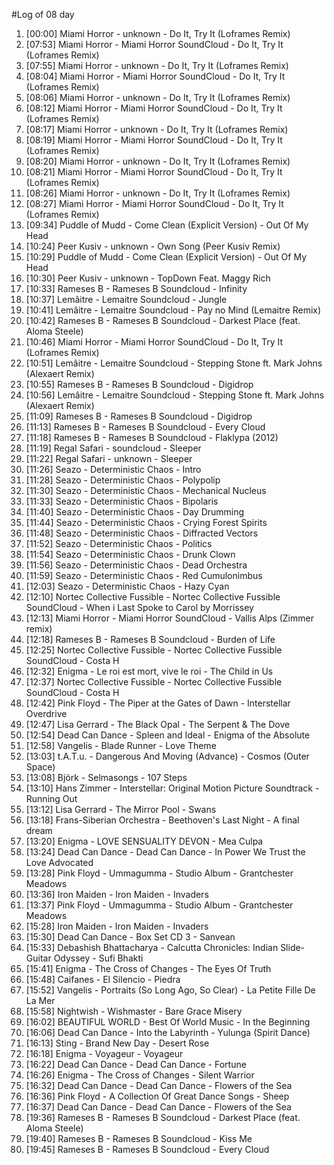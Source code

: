 #Log of 08 day

1. [00:00] Miami Horror - unknown - Do It, Try It (Loframes Remix)
1. [07:53] Miami Horror - Miami Horror SoundCloud - Do It, Try It (Loframes Remix)
1. [07:55] Miami Horror - unknown - Do It, Try It (Loframes Remix)
1. [08:04] Miami Horror - Miami Horror SoundCloud - Do It, Try It (Loframes Remix)
1. [08:06] Miami Horror - unknown - Do It, Try It (Loframes Remix)
1. [08:12] Miami Horror - Miami Horror SoundCloud - Do It, Try It (Loframes Remix)
1. [08:17] Miami Horror - unknown - Do It, Try It (Loframes Remix)
1. [08:19] Miami Horror - Miami Horror SoundCloud - Do It, Try It (Loframes Remix)
1. [08:20] Miami Horror - unknown - Do It, Try It (Loframes Remix)
1. [08:21] Miami Horror - Miami Horror SoundCloud - Do It, Try It (Loframes Remix)
1. [08:26] Miami Horror - unknown - Do It, Try It (Loframes Remix)
1. [08:27] Miami Horror - Miami Horror SoundCloud - Do It, Try It (Loframes Remix)
1. [09:34] Puddle of Mudd - Come Clean (Explicit Version) - Out Of My Head
1. [10:24] Peer Kusiv - unknown - Own Song (Peer Kusiv Remix)
1. [10:29] Puddle of Mudd - Come Clean (Explicit Version) - Out Of My Head
1. [10:30] Peer Kusiv - unknown - TopDown Feat. Maggy Rich
1. [10:33] Rameses B - Rameses B Soundcloud - Infinity
1. [10:37] Lemâitre - Lemaitre Soundcloud - Jungle
1. [10:41] Lemâitre - Lemaitre Soundcloud - Pay no Mind (Lemaitre Remix)
1. [10:42] Rameses B - Rameses B Soundcloud - Darkest Place (feat. Aloma Steele)
1. [10:46] Miami Horror - Miami Horror SoundCloud - Do It, Try It (Loframes Remix)
1. [10:51] Lemâitre - Lemaitre Soundcloud - Stepping Stone ft. Mark Johns (Alexaert Remix)
1. [10:55] Rameses B - Rameses B Soundcloud - Digidrop
1. [10:56] Lemâitre - Lemaitre Soundcloud - Stepping Stone ft. Mark Johns (Alexaert Remix)
1. [11:09] Rameses B - Rameses B Soundcloud - Digidrop
1. [11:13] Rameses B - Rameses B Soundcloud - Every Cloud
1. [11:18] Rameses B - Rameses B Soundcloud - Flaklypa (2012)
1. [11:19] Regal Safari - soundcloud - Sleeper
1. [11:22] Regal Safari - unknown - Sleeper
1. [11:26] Seazo - Deterministic Chaos - Intro
1. [11:28] Seazo - Deterministic Chaos - Polypolip
1. [11:30] Seazo - Deterministic Chaos - Mechanical Nucleus
1. [11:33] Seazo - Deterministic Chaos - Bipolaris
1. [11:40] Seazo - Deterministic Chaos - Day Drumming
1. [11:44] Seazo - Deterministic Chaos - Crying Forest Spirits
1. [11:48] Seazo - Deterministic Chaos - Diffracted Vectors
1. [11:52] Seazo - Deterministic Chaos - Politics
1. [11:54] Seazo - Deterministic Chaos - Drunk Clown
1. [11:56] Seazo - Deterministic Chaos - Dead Orchestra
1. [11:59] Seazo - Deterministic Chaos - Red Cumulonimbus
1. [12:03] Seazo - Deterministic Chaos - Hazy Cyan
1. [12:10] Nortec Collective Fussible - Nortec Collective Fussible SoundCloud - When i Last Spoke to Carol by Morrissey
1. [12:13] Miami Horror - Miami Horror SoundCloud - Vallis Alps (Zimmer remix)
1. [12:18] Rameses B - Rameses B Soundcloud - Burden of Life
1. [12:25] Nortec Collective Fussible - Nortec Collective Fussible SoundCloud - Costa H
1. [12:32] Enigma - Le roi est mort, vive le roi - The Child in Us
1. [12:37] Nortec Collective Fussible - Nortec Collective Fussible SoundCloud - Costa H
1. [12:42] Pink Floyd - The Piper at the Gates of Dawn - Interstellar Overdrive
1. [12:47] Lisa Gerrard - The Black Opal - The Serpent & The Dove
1. [12:54] Dead Can Dance - Spleen and Ideal - Enigma of the Absolute
1. [12:58] Vangelis - Blade Runner - Love Theme
1. [13:03] t.A.T.u. - Dangerous And Moving (Advance) - Cosmos (Outer Space)
1. [13:08] Björk - Selmasongs - 107 Steps
1. [13:10] Hans Zimmer - Interstellar: Original Motion Picture Soundtrack - Running Out
1. [13:12] Lisa Gerrard - The Mirror Pool - Swans
1. [13:18] Frans-Siberian Orchestra - Beethoven's Last Night - A final dream
1. [13:20] Enigma - LOVE SENSUALITY DEVON - Mea Culpa
1. [13:24] Dead Can Dance - Dead Can Dance - In Power We Trust the Love Advocated
1. [13:28] Pink Floyd - Ummagumma - Studio Album - Grantchester Meadows
1. [13:36] Iron Maiden - Iron Maiden - Invaders
1. [13:37] Pink Floyd - Ummagumma - Studio Album - Grantchester Meadows
1. [15:28] Iron Maiden - Iron Maiden - Invaders
1. [15:30] Dead Can Dance - Box Set CD 3 - Sanvean
1. [15:33] Debashish Bhattacharya - Calcutta Chronicles: Indian Slide-Guitar Odyssey - Sufi Bhakti
1. [15:41] Enigma - The Cross of Changes - The Eyes Of Truth
1. [15:48] Caifanes - El Silencio - Piedra
1. [15:52] Vangelis - Portraits (So Long Ago, So Clear) - La Petite Fille De La Mer
1. [15:58] Nightwish - Wishmaster - Bare Grace Misery
1. [16:02] BEAUTIFUL WORLD - Best Of World Music - In the Beginning
1. [16:06] Dead Can Dance - Into the Labyrinth - Yulunga (Spirit Dance)
1. [16:13] Sting - Brand New Day - Desert Rose
1. [16:18] Enigma - Voyageur - Voyageur
1. [16:22] Dead Can Dance - Dead Can Dance - Fortune
1. [16:26] Enigma - The Cross of Changes - Silent Warrior
1. [16:32] Dead Can Dance - Dead Can Dance - Flowers of the Sea
1. [16:36] Pink Floyd - A Collection Of Great Dance Songs - Sheep
1. [16:37] Dead Can Dance - Dead Can Dance - Flowers of the Sea
1. [19:36] Rameses B - Rameses B Soundcloud - Darkest Place (feat. Aloma Steele)
1. [19:40] Rameses B - Rameses B Soundcloud - Kiss Me
1. [19:45] Rameses B - Rameses B Soundcloud - Every Cloud
